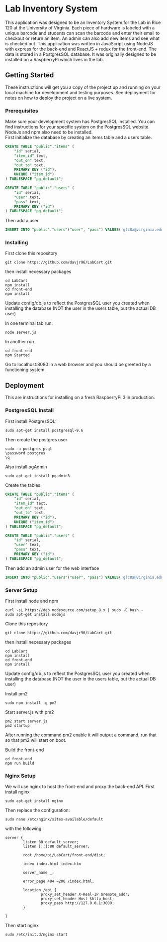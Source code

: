 # Lab Inventory System

This application was designed to be an Inventory System for the Lab in Rice 120 at the University of Virginia. Each piece of hardware is labeled with a unique barcode and students can scan the barcode and enter their email to checkout or return an item. An admin can also add new items and see what is checked out. This application was written in JavaScript using NodeJS with express for the back-end and ReactJS + redux for the front-end. The data is stored in a PostgresSQL database. It was originally designed to be installed on a RaspberryPi which lives in the lab.

## Getting Started

These instructions will get you a copy of the project up and running on your local machine for development and testing purposes. See deployment for notes on how to deploy the project on a live system.

### Prerequisites

Make sure your development system has PostgresSQL installed. You can find instructions for your specific system on the PostgresSQL website.
NodeJs and npm also need to be installed.  
First initialize the database by creating an items table and a users table.

```SQL
CREATE TABLE "public"."items" (
    "id" serial,
    "item_id" text,
    "out_on" text,
    "out_to" text,
    PRIMARY KEY ("id"),
    UNIQUE ("item_id")
) TABLESPACE "pg_default";

```
```SQL
CREATE TABLE "public"."users" (
    "id" serial,
    "user" text,
    "pass" text,
    PRIMARY KEY ("id")
) TABLESPACE "pg_default";
```
Then add a user
```SQL
INSERT INTO "public"."users"("user", "pass") VALUES('glc8a@virginia.edu', 'secret') RETURNING "id", "user", "pass";
```

### Installing

First clone this repository
```shell
git clone https://github.com/davjr96/LabCart.git
```

then install necessary packages
```shell
cd LabCart
npm install
cd front-end
npm install
```

Update config/db.js to reflect the PostgresSQL user you created when installing the database (NOT the user in the users table, but the actual DB user)

In one terminal tab run:
```shell
node server.js
```
In another run
```shell
cd front-end
npm Started
```

Go to localhost:8080 in a web browser and you should be greeted by a functioning system.



## Deployment

This are instructions for installing on a fresh RaspberryPi 3 in production.

### PostgresSQL Install
First install PostgresSQL:
```shell
sudo apt-get install postgresql-9.6
```
Then create the postgres user
```shell
sudo -u postgres psql
\password postgres
\q
```

Also install pgAdmin
```shell
sudo apt-get install pgadmin3
```
Create the tables:
```SQL
CREATE TABLE "public"."items" (
    "id" serial,
    "item_id" text,
    "out_on" text,
    "out_to" text,
    PRIMARY KEY ("id"),
    UNIQUE ("item_id")
) TABLESPACE "pg_default";

```
```SQL
CREATE TABLE "public"."users" (
    "id" serial,
    "user" text,
    "pass" text,
    PRIMARY KEY ("id")
) TABLESPACE "pg_default";
```
Then add an admin user for the web interface
```SQL
INSERT INTO "public"."users"("user", "pass") VALUES('glc8a@virginia.edu', 'secret') RETURNING "id", "user", "pass";
```

### Server Setup
First install node and npm
```shell
curl -sL https://deb.nodesource.com/setup_8.x | sudo -E bash -
sudo apt-get install nodejs
```
Clone this repository
```shell
git clone https://github.com/davjr96/LabCart.git
```

then install necessary packages
```shell
cd LabCart
npm install
cd front-end
npm install
```

Update config/db.js to reflect the PostgresSQL user you created when installing the database (NOT the user in the users table, but the actual DB user)

Install pm2
```shell
sudo npm install -g pm2
```
Start server.js with pm2
```shell
pm2 start server.js
pm2 startup
```
After running the command pm2 enable it will output a command, run that so that pm2 will start on boot.

Build the front-end
```shell
cd front-end
npm run build
```

### Nginx Setup
We will use nginx to host the front-end and proxy the back-end API.
First install nginx
```shell
sudo apt-get install nginx
```
Then replace the configuration:
```shell
sudo nano /etc/nginx/sites-available/default
```
with the following
```nginx
server {
        listen 80 default_server;
        listen [::]:80 default_server;

        root /home/pi/LabCart/front-end/dist;

        index index.html index.htm

        server_name _;

        error_page 404 =200 /index.html;

        location /api {
                proxy_set_header X-Real-IP $remote_addr;
                proxy_set_header Host $http_host;
                proxy_pass http://127.0.0.1:3000;
        }

}
```
Then start nginx
```shell
sudo /etc/init.d/nginx start
```

